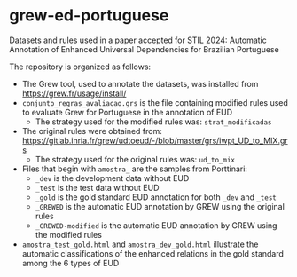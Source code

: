 # grew-ed-portuguese
Datasets and rules used in a paper accepted for STIL 2024: Automatic Annotation of Enhanced Universal Dependencies for Brazilian Portuguese

The repository is organized as follows:

- The Grew tool, used to annotate the datasets, was installed from https://grew.fr/usage/install/
- `conjunto_regras_avaliacao.grs` is the file containing modified rules used to evaluate Grew for Portuguese in the annotation of EUD
  - The strategy used for the modified rules was: `strat_modificadas`
- The original rules were obtained from: https://gitlab.inria.fr/grew/udtoeud/-/blob/master/grs/iwpt_UD_to_MIX.grs
  - The strategy used for the original rules was: `ud_to_mix`
- Files that begin with `amostra_` are the samples from Porttinari:
  - `_dev` is the development data without EUD
  - `_test` is the test data without EUD
  - `_gold` is the gold standard EUD annotation for both `_dev` and `_test`
  - `_GREWED` is the automatic EUD annotation by GREW using the original rules
  - `_GREWED-modified` is the automatic EUD annotation by GREW using the modified rules
- `amostra_test_gold.html` and `amostra_dev_gold.html` illustrate the automatic classifications of the enhanced relations in the gold standard among the 6 types of EUD
